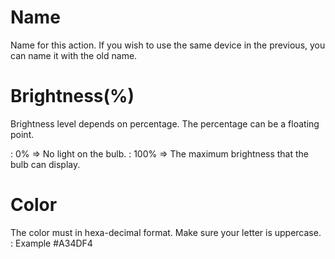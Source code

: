 <i class="icon-font"></i>Name
===================
Name for this action. If you wish to use the same device in the previous, you can name it with the old name.


<i class="icon-lightbulb"></i>Brightness(%) 
===================  
  Brightness level depends on percentage. The percentage can be a floating point.
         
: 0% => No light on the bulb.
: 100% => The maximum brightness that the bulb can display.

<i class="icon-tint"></i>Color
===================
The color must in hexa-decimal format. Make sure your letter is uppercase. 
: Example #A34DF4
